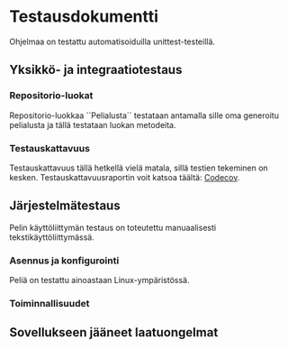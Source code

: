 # Testausdokumentti
Ohjelmaa on testattu automatisoiduilla unittest-testeillä.

## Yksikkö- ja integraatiotestaus
### Repositorio-luokat
Repositorio-luokkaa ´´Pelialusta´´ testataan antamalla sille oma generoitu pelialusta ja tällä testataan luokan metodeita.

### Testauskattavuus
Testauskattavuus tällä hetkellä vielä matala, sillä testien tekeminen on kesken.
Testauskattavuusraportin voit katsoa täältä: [Codecov](https://app.codecov.io/gh/tikuisma/2048).

## Järjestelmätestaus
Pelin käyttöliittymän testaus on toteutettu manuaalisesti tekstikäyttöliittymässä.

### Asennus ja konfigurointi
Peliä on testattu ainoastaan Linux-ympäristössä.

### Toiminnallisuudet

## Sovellukseen jääneet laatuongelmat
